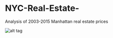# NYC-Real-Estate-
Analysis of 2003-2015 Manhattan real estate prices

![alt tag](https://github.com/trevorwitter/NYC-Real-Estate-/blob/master/Chelsea_image.tiff)
